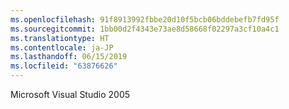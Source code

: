 ```yaml
---
ms.openlocfilehash: 91f8913992fbbe20d10f5bcb06bddebefb7fd95f
ms.sourcegitcommit: 1bb00d2f4343e73ae8d58668f02297a3cf10a4c1
ms.translationtype: HT
ms.contentlocale: ja-JP
ms.lasthandoff: 06/15/2019
ms.locfileid: "63876626"
---
```

Microsoft Visual Studio 2005